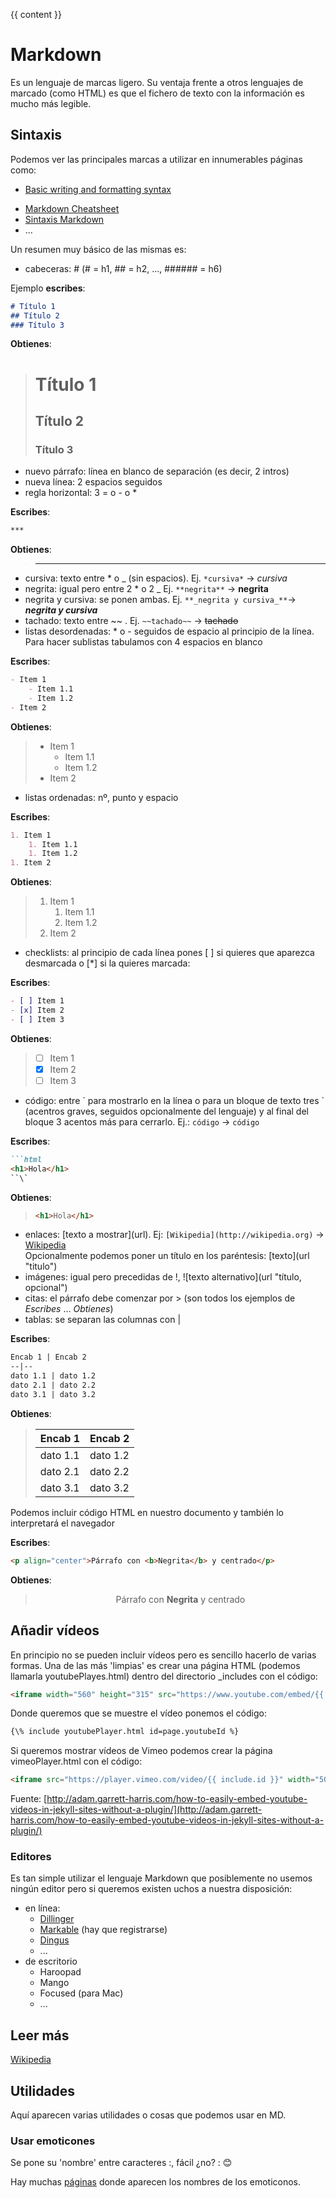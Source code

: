 {{ content }}

# Markdown
Es un lenguaje de marcas ligero. Su ventaja frente a otros lenguajes de marcado (como HTML) es que el fichero de texto con la información es mucho más legible.

## Sintaxis
Podemos ver las principales marcas a utilizar en innumerables páginas como:
- [Basic writing and formatting syntax](https://help.github.com/en/articles/basic-writing-and-formatting-syntax)
* [Markdown Cheatsheet](https://github.com/adam-p/markdown-here/wiki/Markdown-Cheatsheet)
* [Sintaxis Markdown](https://markdown.es/sintaxis-markdown)
* ...

Un resumen muy básico de las mismas es:
* cabeceras: # (# = h1, ## = h2, ..., ###### = h6)

Ejemplo **escribes**:
```md
# Título 1  
## Título 2  
### Título 3
```

**Obtienes**:
> # Título 1
> ## Título 2
> ### Título 3

* nuevo párrafo: línea en blanco de separación (es decir, 2 intros)
* nueva línea: 2 espacios seguidos
* regla horizontal: 3 = o - o *

**Escribes**:
```md
***
```

**Obtienes**:
> ***

* cursiva: texto entre * o _ (sin espacios). Ej. `*cursiva*` -> _cursiva_
* negrita: igual pero entre 2 * o 2 _  Ej. `**negrita**` -> __negrita__
* negrita y cursiva: se ponen ambas. Ej. `**_negrita y cursiva_**`-> **_negrita y cursiva_**
* tachado: texto entre ~~ . Ej. `~~tachado~~` -> ~~tachado~~
* listas desordenadas: * o - seguidos de espacio al principio de la línea. Para hacer sublistas tabulamos con 4 espacios en blanco

**Escribes**:
```md
- Item 1  
    - Item 1.1  
    - Item 1.2  
- Item 2
```

**Obtienes**:
> * Item 1
>   * Item 1.1
>   * Item 1.2
> * Item 2

* listas ordenadas: nº, punto y espacio

**Escribes**:
```md
1. Item 1  
    1. Item 1.1  
    1. Item 1.2  
1. Item 2
```

**Obtienes**:
> 1. Item 1
>     1. Item 1.1
>     1. Item 1.2
> 1. Item 2

* checklists: al principio de cada línea pones \[ ] si quieres que aparezca desmarcada o \[\*] si la quieres marcada:

**Escribes**:
```md
- [ ] Item 1  
- [x] Item 2  
- [ ] Item 3  
```

**Obtienes**:
> - [ ] Item 1  
> - [x] Item 2  
> - [ ] Item 3  

* código: entre \` para mostrarlo en la línea o para un bloque de texto tres \` (acentros graves, seguidos opcionalmente del lenguaje) y al final del bloque 3 acentos más para cerrarlo. Ej.: ``código`` ->  `código`

**Escribes**:
```md
```html  
<h1>Hola</h1>  
``\`
```

**Obtienes**:
> ```html
> <h1>Hola</h1>
> ```

* enlaces: \[texto a mostrar](url). Ej: `[Wikipedia](http://wikipedia.org)` -> [Wikipedia](http://wikipedia.org)  
Opcionalmente podemos poner un título en los paréntesis: \[texto](url "titulo")
* imágenes: igual pero precedidas de !, !\[texto alternativo](url "título, opcional")
* citas: el párrafo debe comenzar por > (son todos los ejemplos de _Escribes_ ... _Obtienes_)
* tablas: se separan las columnas con \|

**Escribes**:
```md
Encab 1 | Encab 2  
--|--  
dato 1.1 | dato 1.2  
dato 2.1 | dato 2.2  
dato 3.1 | dato 3.2
```

**Obtienes**:
> Encab 1 | Encab 2
> --|--
> dato 1.1 | dato 1.2
> dato 2.1 | dato 2.2
> dato 3.1 | dato 3.2

Podemos incluir código HTML en nuestro documento y también lo interpretará el navegador

**Escribes**:
```md
<p align="center">Párrafo con <b>Negrita</b> y centrado</p>
```

**Obtienes**:
> <p align="center">Párrafo con <b>Negrita</b> y centrado</p>

## Añadir vídeos
En principio no se pueden incluir vídeos pero es sencillo hacerlo de varias formas. Una de las más 'limpias' es crear una página HTML (podemos llamarla youtubePlayes.html) dentro del directorio \_includes con el código:

```html
<iframe width="560" height="315" src="https://www.youtube.com/embed/{{ include.id }}" frameborder="0" allowfullscreen></iframe>
```

Donde queremos que se muestre el vídeo ponemos el código:
```html
{\% include youtubePlayer.html id=page.youtubeId %}
```
Si queremos mostrar vídeos de Vimeo podemos crear la página vimeoPlayer.html con el código:

```html
<iframe src="https://player.vimeo.com/video/{{ include.id }}" width="500" height="281" frameborder="0" webkitallowfullscreen mozallowfullscreen allowfullscreen></iframe>
```

Fuente: [http://adam.garrett-harris.com/how-to-easily-embed-youtube-videos-in-jekyll-sites-without-a-plugin/](http://adam.garrett-harris.com/how-to-easily-embed-youtube-videos-in-jekyll-sites-without-a-plugin/)

### Editores
Es tan simple utilizar el lenguaje Markdown que posiblemente no usemos ningún editor pero si queremos existen uchos a nuestra disposición:
* en línea:
    * [Dillinger](https://dillinger.io/)
    * [Markable](https://markable.in/accounts/login/?next=/editor/) (hay que registrarse)
    * [Dingus](https://daringfireball.net/projects/markdown/dingus)
    * ...
* de escritorio
    * Haroopad
    * Mango
    * Focused (para Mac)
    * ...
    
## Leer más
[Wikipedia](https://es.wikipedia.org/wiki/Markdown)

## Utilidades
Aquí aparecen varias utilidades o cosas que podemos usar en MD.

### Usar emoticones
Se pone su 'nombre' entre caracteres :, fácil ¿no? : :blush:

Hay muchas [páginas](https://www.webfx.com/tools/emoji-cheat-sheet/) donde aparecen los nombres de los emoticonos.


